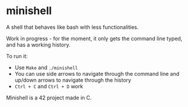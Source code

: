 # minishell

A shell that behaves like bash with less functionalities.

Work in progress - for the moment, it only gets the command line typed, and has a working history.

To run it:
- Use `Make` and `./minishell`
- You can use side arrows to navigate through the command line and up/down arrows to navigate through the history
- `Ctrl + C` and `Ctrl + D` work

Minishell is a 42 project made in C.
